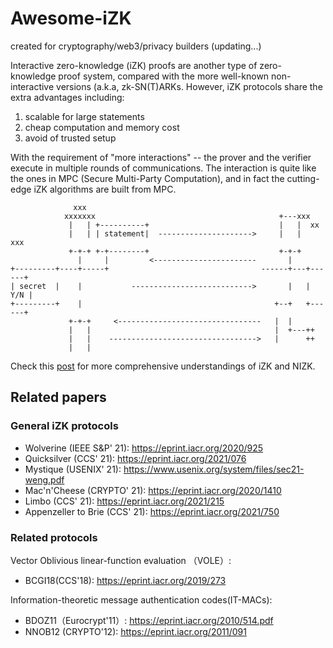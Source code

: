 # Awesome-iZK
created for cryptography/web3/privacy builders (updating...)

Interactive zero-knowledge (iZK) proofs are another type of zero-knowledge proof system, compared with the more well-known non-interactive versions (a.k.a, zk-SN(T)ARKs. However, iZK protocols share the extra advantages including:

1. scalable for large statements
2. cheap computation and memory cost
3. avoid of trusted setup

With the requirement of "more interactions" -- the prover and the verifier execute in multiple rounds of communications. The interaction is quite like the ones in MPC (Secure Multi-Party Computation), and in fact the cutting-edge iZK algorithms are built from MPC.

```
              xxx
            xxxxxxx                                         +---xxx
             |   | +----------+                             |   |  xx
             |   | | statement|  --------------------->     |   |   xxx
             +-+-+ +-+--------+                             +-+-+
               |     |         <-----------------------       |
+---------+----+-----+                                  ------+---+------+
| secret  |    |           --------------------------->       |   |  Y/N |
+---------+    |                                           +--+   +------+
             +-+-+     <--------------------------------   |  |
             |   |                                         |  +---++
             |   |    --------------------------------->   |      ++
             |   |
```


Check this [post](https://blog.chain.link/interactive-zero-knowledge-proofs/) for more comprehensive understandings of iZK and NIZK.

## Related papers 
### General iZK protocols
* Wolverine (IEEE S&P' 21): https://eprint.iacr.org/2020/925  
* Quicksilver (CCS' 21): https://eprint.iacr.org/2021/076  
* Mystique (USENIX' 21): https://www.usenix.org/system/files/sec21-weng.pdf
* Mac'n'Cheese (CRYPTO' 21): https://eprint.iacr.org/2020/1410
* Limbo (CCS' 21): https://eprint.iacr.org/2021/215
* Appenzeller to Brie (CCS' 21): https://eprint.iacr.org/2021/750

### Related protocols
Vector Oblivious linear-function evaluation （VOLE）:
* BCGI18(CCS'18): https://eprint.iacr.org/2019/273

Information-theoretic message authentication codes(IT-MACs):
* BDOZ11（Eurocrypt'11）: https://eprint.iacr.org/2010/514.pdf
* NNOB12 (CRYPTO'12): https://eprint.iacr.org/2011/091
